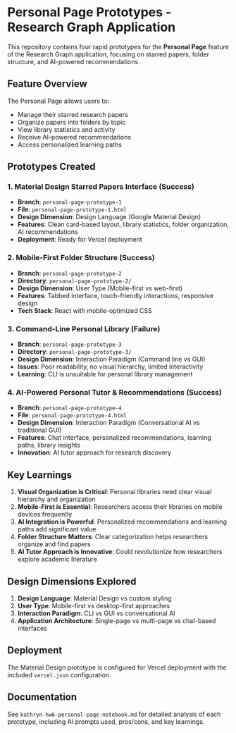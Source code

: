 # Personal Page Prototypes - Research Graph Application

This repository contains four rapid prototypes for the **Personal Page** feature of the Research Graph application, focusing on starred papers, folder structure, and AI-powered recommendations.

## Feature Overview
The Personal Page allows users to:
- Manage their starred research papers
- Organize papers into folders by topic
- View library statistics and activity
- Receive AI-powered recommendations
- Access personalized learning paths

## Prototypes Created

### 1. Material Design Starred Papers Interface (Success)
- **Branch**: `personal-page-prototype-1`
- **File**: `personal-page-prototype-1.html`
- **Design Dimension**: Design Language (Google Material Design)
- **Features**: Clean card-based layout, library statistics, folder organization, AI recommendations
- **Deployment**: Ready for Vercel deployment

### 2. Mobile-First Folder Structure (Success)
- **Branch**: `personal-page-prototype-2`
- **Directory**: `personal-page-prototype-2/`
- **Design Dimension**: User Type (Mobile-first vs web-first)
- **Features**: Tabbed interface, touch-friendly interactions, responsive design
- **Tech Stack**: React with mobile-optimized CSS

### 3. Command-Line Personal Library (Failure)
- **Branch**: `personal-page-prototype-3`
- **Directory**: `personal-page-prototype-3/`
- **Design Dimension**: Interaction Paradigm (Command line vs GUI)
- **Issues**: Poor readability, no visual hierarchy, limited interactivity
- **Learning**: CLI is unsuitable for personal library management

### 4. AI-Powered Personal Tutor & Recommendations (Success)
- **Branch**: `personal-page-prototype-4`
- **File**: `personal-page-prototype-4.html`
- **Design Dimension**: Interaction Paradigm (Conversational AI vs traditional GUI)
- **Features**: Chat interface, personalized recommendations, learning paths, library insights
- **Innovation**: AI tutor approach for research discovery

## Key Learnings

1. **Visual Organization is Critical**: Personal libraries need clear visual hierarchy and organization
2. **Mobile-First is Essential**: Researchers access their libraries on mobile devices frequently
3. **AI Integration is Powerful**: Personalized recommendations and learning paths add significant value
4. **Folder Structure Matters**: Clear categorization helps researchers organize and find papers
5. **AI Tutor Approach is Innovative**: Could revolutionize how researchers explore academic literature

## Design Dimensions Explored

1. **Design Language**: Material Design vs custom styling
2. **User Type**: Mobile-first vs desktop-first approaches
3. **Interaction Paradigm**: CLI vs GUI vs conversational AI
4. **Application Architecture**: Single-page vs multi-page vs chat-based interfaces

## Deployment

The Material Design prototype is configured for Vercel deployment with the included `vercel.json` configuration.

## Documentation

See `kathryn-hw6-personal-page-notebook.md` for detailed analysis of each prototype, including AI prompts used, pros/cons, and key learnings.